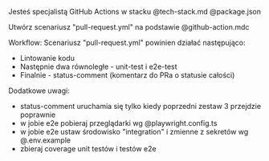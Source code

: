Jesteś specjalistą GitHub Actions w stacku @tech-stack.md  @package.json 

Utwórz scenariusz "pull-request.yml" na podstawie @github-action.mdc 

Workflow:
Scenariusz "pull-request.yml" powinien działać następująco:

- Lintowanie kodu
- Następnie dwa równoległe - unit-test i e2e-test
- Finalnie - status-comment (komentarz do PRa o statusie całości)

Dodatkowe uwagi:
- status-comment uruchamia się tylko kiedy poprzedni zestaw 3 przejdzie poprawnie
- w jobie e2e pobieraj przeglądarki wg @playwright.config.ts 
- w jobie e2e ustaw środowisko "integration" i zmienne z sekretów wg @.env.example 
- zbieraj coverage unit testów i testów e2e